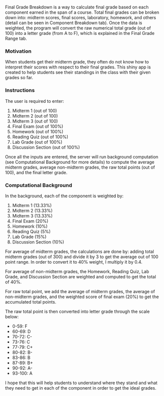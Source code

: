 Final Grade Breakdown is a way to calculate final grade based on each component earned in the span of a course. Total final grades can be broken down into: midterm scores, final scores, laboratory, homework, and others (detail can be seen in Component Breakdown tab). Once the data is weighted, the program will convert the raw numerical total grade (out of 100) into a letter grade (from A to F), which is explained in the Final Grade Range tab. 

### Motivation


When students get their midterm grade, they often do not know how to interpret their scores with respect to their final grades. This shiny app is created to help students see their standings in the class with their given grades so far.

### Instructions


The user is required to enter:

1. Midterm 1 (out of 100)
2. Midterm 2 (out of 100)
3. Midterm 3 (out of 100)
4. Final Exam (out of 100%)
5. Homework (out of 100%)
6. Reading Quiz (out of 100%)
7. Lab Grade (out of 100%)
8. Discussion Section (out of 100%)

Once all the inputs are entered, the server will run background computation (see Computational Background for more details) to compute the average midterm grades, average non-midterm grades, the raw total points (out of 100), and the final letter grade.

### Computational Background 


In the background, each of the component is weighted by: 

1. Midterm 1 (13.33%)
2. Midterm 2 (13.33%)
3. Midterm 3 (13.33%)
4. Final Exam (20%)
5. Homework (10%)
6. Reading Quiz (5%)
7. Lab Grade (15%)
8. Discussion Section (10%)

For average of midterm grades, the calculations are done by: adding total midterm grades (out of 300) and divide it by 3 to get the average out of 100 point range. In order to convert it to 40% weight, I multiply it by 0.4.

For average of non-midterm grades, the Homework, Reading Quiz, Lab Grade, and Discussion Section are weighted and computed to get the total of 40%.  

For raw total point, we add the average of midterm grades, the average of non-midterm grades, and the weighted score of final exam (20%) to get the accumulated total points. 

The raw total point is then converted into letter grade through the scale below:

* 0-59: F
* 60-69: D
* 70-72: C-
* 73-76: C
* 77-79: C+
* 80-82: B-
* 83-86: B
* 87-89: B+
* 90-92: A-
* 93-100: A

I hope that this will help students to understand where they stand and what they need to get in each of the component in order to get the ideal grades. 

